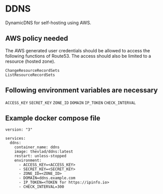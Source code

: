 # DDNS

DynamicDNS for self-hosting using AWS.

## AWS policy needed

The AWS generated user credentials should be allowed to access the following functions of Route53. The access should also be limited to a resource (hosted zone).

```
ChangeResourceRecordSets
ListResourceRecordSets
```

## Following environment variables are necessary

`ACCESS_KEY`
`SECRET_KEY`
`ZONE_ID`
`DOMAIN`
`IP_TOKEN`
`CHECK_INTERVAL`

## Example docker compose file

```
version: "3"

services:
  ddns:
    container_name: ddns
    image: thevlad/ddns:latest
    restart: unless-stopped
    environment:
      - ACCESS_KEY=<ACCESS_KEY>
      - SECRET_KEY=<SECRET_KEY>
      - ZONE_ID=<ZONE_ID>
      - DOMAIN=ddns.example.com
      - IP_TOKEN=<TOKEN for https://ipinfo.io>
      - CHECK_INTERVAL=300
```
